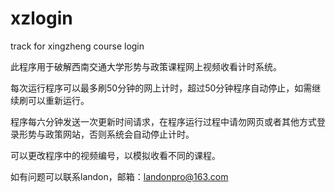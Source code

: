 xzlogin
=======

track for xingzheng course login

此程序用于破解西南交通大学形势与政策课程网上视频收看计时系统。

每次运行程序可以最多刷50分钟的网上计时，超过50分钟程序自动停止，如需继续刷可以重新运行。

程序每六分钟发送一次更新时间请求，在程序运行过程中请勿网页或者其他方式登录形势与政策网站，否则系统会自动停止计时。

可以更改程序中的视频编号，以模拟收看不同的课程。

如有问题可以联系landon，邮箱：landonpro@163.com
